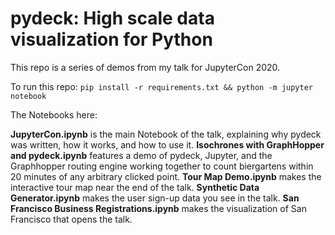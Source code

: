 pydeck: High scale data visualization for Python
================================================

This repo is a series of demos from my talk for JupyterCon 2020.

To run this repo: `pip install -r requirements.txt && python -m jupyter notebook`

The Notebooks here:

**JupyterCon.ipynb** is the main Notebook of the talk, explaining why pydeck was written, how it works, and how to use it.
**Isochrones with GraphHopper and pydeck.ipynb** features a demo of pydeck, Jupyter, and the Graphhopper routing engine working together to count biergartens within 20 minutes of any arbitrary clicked point.
**Tour Map Demo.ipynb** makes the interactive tour map near the end of the talk.
**Synthetic Data Generator.ipynb** makes the user sign-up data you see in the talk.
**San Francisco Business Registrations.ipynb** makes the visualization of San Francisco that opens the talk.